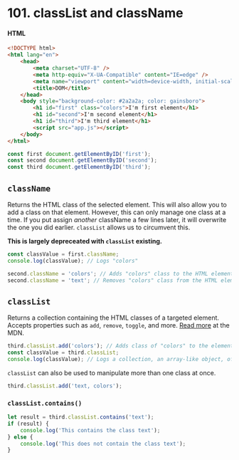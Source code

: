 # 101. classList and className

#### HTML

```html
<!DOCTYPE html>
<html lang="en">
	<head>
		<meta charset="UTF-8" />
		<meta http-equiv="X-UA-Compatible" content="IE=edge" />
		<meta name="viewport" content="width=device-width, initial-scale=1.0" />
		<title>DOM</title>
	</head>
	<body style="background-color: #2a2a2a; color: gainsboro">
		<h1 id="first" class="colors">I'm first element</h1>
		<h1 id="second">I'm second element</h1>
		<h1 id="third">I'm third element</h1>
		<script src="app.js"></script>
	</body>
</html>
```

```js
const first document.getElementByID('first');
const second document.getElementByID('second');
const third document.getElementByID('third');
```

## `className`

Returns the HTML class of the selected element. This will also allow you to add a class on that element. However, this can only manage one class at a time. If you put assign _another_ className a few lines later, it will overwrite the one you did earlier. `classList` allows us to circumvent this.

**This is largely depreceated with `classList` existing.**

```js
const classValue = first.className;
console.log(classValue); // Logs "colors"

second.className = 'colors'; // Adds "colors" class to the HTML element
second.className = 'text'; // Removes "colors" class from the HTML element, and replaces it with "text"
```

## `classList`

Returns a collection containing the HTML classes of a targeted element. Accepts properties such as `add`, `remove`, `toggle`, and more. [Read more](https://developer.mozilla.org/en-US/docs/Web/API/Element/classList) at the MDN.

```js
third.classList.add('colors'); // Adds class of "colors" to the element
const classValue = third.classList;
console.log(classValue); // Logs a collection, an array-like object, of the classes on the targeted element.
```

`classList` can also be used to manipulate more than one class at once.

```js
third.classList.add('text, colors');
```

### `classList.contains()`

```js
let result = third.classList.contains('text');
if (result) {
	console.log('This contains the class text');
} else {
	console.log('This does not contain the class text');
}
```

